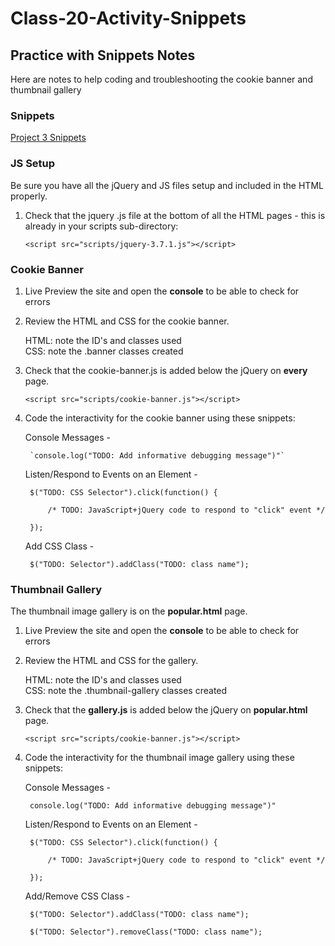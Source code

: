 # Class-20-Activity-Snippets

## Practice with Snippets Notes

Here are notes to help coding and troubleshooting the cookie banner and thumbnail gallery 

### Snippets

[Project 3 Snippets](https://pages.github.coecis.cornell.edu/info1300-2024sp/info1300-2024sp-documents/assignments/project3/p3-interactivity-snippets.html)

### JS Setup

Be sure you have all the jQuery and JS files setup and included in the HTML properly.

1.  Check that the jquery .js file at the bottom of all the HTML pages - this is already in your scripts sub-directory:
   
     `<script src="scripts/jquery-3.7.1.js"></script>`

### Cookie Banner

1. Live Preview the site and open the **console** to be able to check for errors
   
2. Review the HTML and CSS for the cookie banner.
   
   HTML:  note the ID's and classes used<br>
   CSS:  note the .banner classes created

3. Check that the cookie-banner.js is added below the jQuery on **every** page.

     `<script src="scripts/cookie-banner.js"></script>`


4. Code the interactivity for the cookie banner using these snippets:

    Console Messages - 

        `console.log("TODO: Add informative debugging message")"`

    Listen/Respond to Events on an Element - 

        $("TODO: CSS Selector").click(function() {
        
            /* TODO: JavaScript+jQuery code to respond to "click" event */
        
        });

    Add CSS Class - 

        $("TODO: Selector").addClass("TODO: class name");



### Thumbnail Gallery

The thumbnail image gallery is on the **popular.html** page.

1. Live Preview the site and open the **console** to be able to check for errors
   
2. Review the HTML and CSS for the gallery.
   
   HTML:  note the ID's and classes used<br>
   CSS:  note the .thumbnail-gallery classes created

3. Check that the **gallery.js** is added below the jQuery on **popular.html** page.

     `<script src="scripts/cookie-banner.js"></script>`

4. Code the interactivity for the thumbnail image gallery using these snippets:

    Console Messages - 

        console.log("TODO: Add informative debugging message")"

    Listen/Respond to Events on an Element - 

        $("TODO: CSS Selector").click(function() {
        
            /* TODO: JavaScript+jQuery code to respond to "click" event */
        
        });

    Add/Remove CSS Class - 

        $("TODO: Selector").addClass("TODO: class name");

        $("TODO: Selector").removeClass("TODO: class name");

